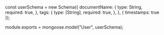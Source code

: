 const userSchema = new Schema({
  documentName: {
    type: String,
    required: true,
  },
  tags: {
    type: [String],
    required: true,
  },
}, { timestamps: true });

module.exports = mongoose.model("User", userSchema);
